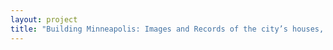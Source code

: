 ```yaml
--- 
layout: project 
title: "Building Minneapolis: Images and Records of the city’s houses, buildings and infrastructure from the 20th Century" 
---
```



